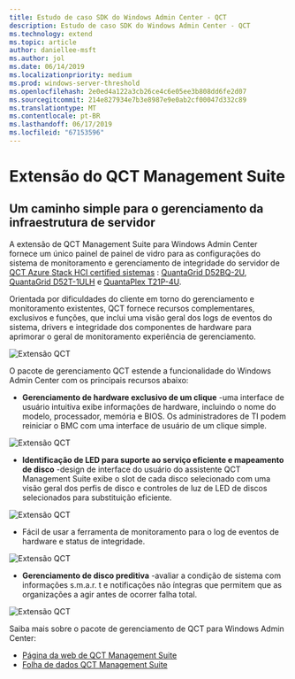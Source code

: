 ```yaml
---
title: Estudo de caso SDK do Windows Admin Center - QCT
description: Estudo de caso SDK do Windows Admin Center - QCT
ms.technology: extend
ms.topic: article
author: daniellee-msft
ms.author: jol
ms.date: 06/14/2019
ms.localizationpriority: medium
ms.prod: windows-server-threshold
ms.openlocfilehash: 2e0ed4a122a3cb26ce4c6e05ee3b808dd6fe2d07
ms.sourcegitcommit: 214e827934e7b3e8987e9e0ab2cf00047d332c89
ms.translationtype: MT
ms.contentlocale: pt-BR
ms.lasthandoff: 06/17/2019
ms.locfileid: "67153596"
---
```

# <a name="qct-management-suite-extension"></a>Extensão do QCT Management Suite

## <a name="a-simple-path-to-server-infrastructure-management"></a>Um caminho simple para o gerenciamento da infraestrutura de servidor

A extensão de QCT Management Suite para Windows Admin Center fornece um único painel de painel de vidro para as configurações do sistema de monitoramento e gerenciamento de integridade do servidor de [QCT Azure Stack HCI certified sistemas](https://go.qct.io/solutions/enterprise-private-cloud/qxstack-windows-server-cloud-ready-appliances/windows-server-software-defined-solution-wssd/) : [QuantaGrid D52BQ-2U](https://www.qct.io/product/index/Server/rackmount-server/2U-Rackmount-Server/QuantaGrid-D52BQ-2U), [QuantaGrid D52T-1ULH](https://www.qct.io/product/index/Storage/Storage-Server/1U-Storage-Server/QuantaGrid-D52T-1ULH) e [QuantaPlex T21P-4U](https://www.qct.io/product/index/Storage/Storage-Server/4U-Storage-Server/QuantaPlex-T21P-4U).

Orientada por dificuldades do cliente em torno do gerenciamento e monitoramento existentes, QCT fornece recursos complementares, exclusivos e funções, que inclui uma visão geral dos logs de eventos do sistema, drivers e integridade dos componentes de hardware para aprimorar o geral de monitoramento experiência de gerenciamento.

![Extensão QCT](../../media/extend-case-study-qct/D52T_DarkMode_Disk-Detail-General.PNG)

O pacote de gerenciamento QCT estende a funcionalidade do Windows Admin Center com os principais recursos abaixo:
- **Gerenciamento de hardware exclusivo de um clique** -uma interface de usuário intuitiva exibe informações de hardware, incluindo o nome do modelo, processador, memória e BIOS. Os administradores de TI podem reiniciar o BMC com uma interface de usuário de um clique simple.

![Extensão QCT](../../media/extend-case-study-qct/D52T_Overview.PNG)

- **Identificação de LED para suporte ao serviço eficiente e mapeamento de disco** -design de interface do usuário do assistente QCT Management Suite exibe o slot de cada disco selecionado com uma visão geral dos perfis de disco e controles de luz de LED de discos selecionados para substituição eficiente.

![Extensão QCT](../../media/extend-case-study-qct/T21P_disk_mapping.png)

- Fácil de usar a ferramenta de monitoramento para o log de eventos de hardware e status de integridade.

![Extensão QCT](../../media/extend-case-study-qct/D52T_event_log.PNG)

- **Gerenciamento de disco preditiva** -avaliar a condição de sistema com informações s.m.a.r. t e notificações não íntegras que permitem que as organizações a agir antes de ocorrer falha total.

![Extensão QCT](../../media/extend-case-study-qct/T21P_SMART.PNG)

Saiba mais sobre o pacote de gerenciamento de QCT para Windows Admin Center:
- [Página da web de QCT Management Suite](https://go.qct.io/solutions/enterprise-private-cloud/qxstack-windows-server-cloud-ready-appliances/)
- [Folha de dados QCT Management Suite](https://go.qct.io/wp-content/uploads/2019/04/WAC-data-sheet_v04222019.pdf)